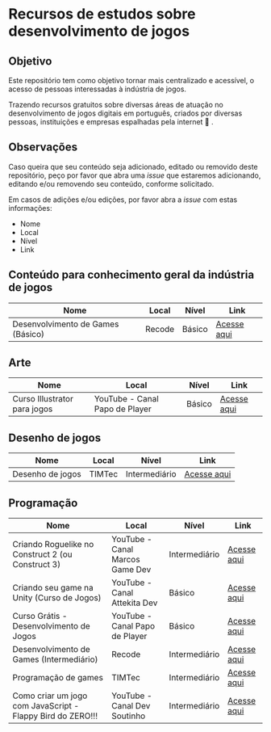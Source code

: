 # Recursos de estudos sobre desenvolvimento de jogos

## Objetivo
Este repositório tem como objetivo tornar mais centralizado e acessível, o acesso de pessoas interessadas à indústria de jogos.

Trazendo recursos gratuitos sobre diversas áreas de atuação no desenvolvimento de jogos digitais em português, criados por diversas pessoas, instituições e empresas espalhadas pela internet :milky_way: .

## Observações
Caso queira que seu conteúdo seja adicionado, editado ou removido deste repositório, peço por favor que abra uma *issue* que estaremos adicionando, editando e/ou removendo seu conteúdo, conforme solicitado.

Em casos de adições e/ou edições, por favor abra a *issue* com estas informações:

- Nome
- Local 
- Nível 
- Link

## Conteúdo para conhecimento geral da indústria de jogos

| Nome | Local | Nível | Link |
|------|------|------|------|
| Desenvolvimento de Games (Básico) | Recode | Básico | [Acesse aqui](https://recode.org.br/desenvolvimento-de-games-basico/) |

## Arte
| Nome | Local | Nível | Link |
|------|------|------|------|
| Curso Illustrator para jogos | YouTube - Canal Papo de Player | Básico | [Acesse aqui](https://www.youtube.com/playlist?list=PLYOZqxNe79xL_nW5dbvZ6Mjmy3HQAm4px) |

## Desenho de jogos

| Nome | Local | Nível | Link |
|------|------|------|------|
| Desenho de jogos | TIMTec | Intermediário | [Acesse aqui](https://cursos.timtec.com.br/course/desenhodejogos/intro) |

## Programação

| Nome| Local | Nível | Link |
|------|------|------|------|
| Criando Roguelike no Construct 2 (ou Construct 3) | YouTube - Canal Marcos Game Dev | Intermediário | [Acesse aqui](https://www.youtube.com/playlist?list=PLuDpKE2ECBosjwzkBzyTCOGr8WDLXflY6) |
| Criando seu game na Unity (Curso de Jogos) | YouTube - Canal Attekita Dev | Básico | [Acesse aqui](https://youtube.com/playlist?list=PLprgbdnzrDkH4AP7Qv-xKMvuGCMT54y8O) |
| Curso Grátis - Desenvolvimento de Jogos | YouTube - Canal Papo de Player | Básico | [Acesse aqui](https://www.youtube.com/playlist?list=PLYOZqxNe79xL1Y7yXGZoPED-CNcqTTxJg) |
| Desenvolvimento de Games (Intermediário) | Recode | Intermediário | [Acesse aqui](https://recode.org.br/desenvolvimento-de-games-intermediario/) |
| Programação de games | TIMTec | Intermediário | [Acesse aqui](https://cursos.timtec.com.br/course/dev-jogos/intro) |
| Como criar um jogo com JavaScript - Flappy Bird do ZERO!!! | YouTube - Canal Dev Soutinho | Intermediário | [Acesse aqui](https://youtube.com/playlist?list=PLTcmLKdIkOWmeNferJ292VYKBXydGeDej) |
